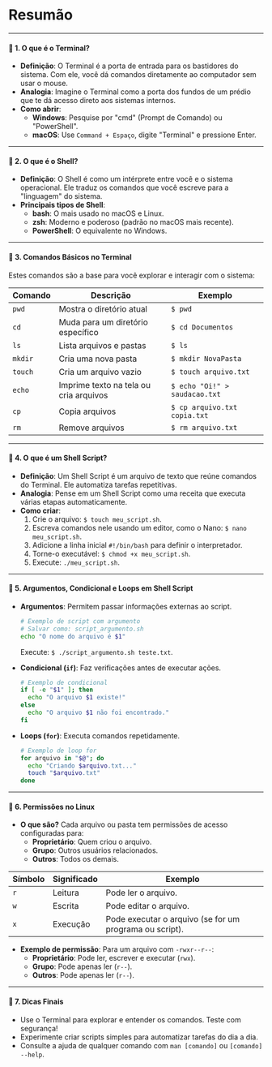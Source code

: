 # Resumão

***

#### 🌟 **1. O que é o Terminal?**

* **Definição**: O Terminal é a porta de entrada para os bastidores do sistema. Com ele, você dá comandos diretamente ao computador sem usar o mouse.
* **Analogia**: Imagine o Terminal como a porta dos fundos de um prédio que te dá acesso direto aos sistemas internos.
* **Como abrir**:
  * **Windows**: Pesquise por "cmd" (Prompt de Comando) ou "PowerShell".
  * **macOS**: Use `Command + Espaço`, digite "Terminal" e pressione Enter.

***

#### 🌟 **2. O que é o Shell?**

* **Definição**: O Shell é como um intérprete entre você e o sistema operacional. Ele traduz os comandos que você escreve para a "linguagem" do sistema.
* **Principais tipos de Shell**:
  * **bash**: O mais usado no macOS e Linux.
  * **zsh**: Moderno e poderoso (padrão no macOS mais recente).
  * **PowerShell**: O equivalente no Windows.

***

#### 🌟 **3. Comandos Básicos no Terminal**

Estes comandos são a base para você explorar e interagir com o sistema:

| **Comando** | **Descrição**                          | **Exemplo**                   |
| ----------- | -------------------------------------- | ----------------------------- |
| `pwd`       | Mostra o diretório atual               | `$ pwd`                       |
| `cd`        | Muda para um diretório específico      | `$ cd Documentos`             |
| `ls`        | Lista arquivos e pastas                | `$ ls`                        |
| `mkdir`     | Cria uma nova pasta                    | `$ mkdir NovaPasta`           |
| `touch`     | Cria um arquivo vazio                  | `$ touch arquivo.txt`         |
| `echo`      | Imprime texto na tela ou cria arquivos | `$ echo "Oi!" > saudacao.txt` |
| `cp`        | Copia arquivos                         | `$ cp arquivo.txt copia.txt`  |
| `rm`        | Remove arquivos                        | `$ rm arquivo.txt`            |

***

#### 🌟 **4. O que é um Shell Script?**

* **Definição**: Um Shell Script é um arquivo de texto que reúne comandos do Terminal. Ele automatiza tarefas repetitivas.
* **Analogia**: Pense em um Shell Script como uma receita que executa várias etapas automaticamente.
* **Como criar**:
  1. Crie o arquivo: `$ touch meu_script.sh`.
  2. Escreva comandos nele usando um editor, como o Nano: `$ nano meu_script.sh`.
  3. Adicione a linha inicial `#!/bin/bash` para definir o interpretador.
  4. Torne-o executável: `$ chmod +x meu_script.sh`.
  5. Execute: `./meu_script.sh`.

***

#### 🌟 **5. Argumentos, Condicional e Loops em Shell Script**

*   **Argumentos**: Permitem passar informações externas ao script.

    ```bash
    # Exemplo de script com argumento
    # Salvar como: script_argumento.sh
    echo "O nome do arquivo é $1"
    ```

    Execute: `$ ./script_argumento.sh teste.txt`.
*   **Condicional (`if`)**: Faz verificações antes de executar ações.

    ```bash
    # Exemplo de condicional
    if [ -e "$1" ]; then
      echo "O arquivo $1 existe!"
    else
      echo "O arquivo $1 não foi encontrado."
    fi
    ```
*   **Loops (`for`)**: Executa comandos repetidamente.

    ```bash
    # Exemplo de loop for
    for arquivo in "$@"; do
      echo "Criando $arquivo.txt..."
      touch "$arquivo.txt"
    done
    ```

***

#### 🌟 **6. Permissões no Linux**

* **O que são?** Cada arquivo ou pasta tem permissões de acesso configuradas para:
  * **Proprietário**: Quem criou o arquivo.
  * **Grupo**: Outros usuários relacionados.
  * **Outros**: Todos os demais.

| **Símbolo** | **Significado** | **Exemplo**                                             |
| ----------- | --------------- | ------------------------------------------------------- |
| `r`         | Leitura         | Pode ler o arquivo.                                     |
| `w`         | Escrita         | Pode editar o arquivo.                                  |
| `x`         | Execução        | Pode executar o arquivo (se for um programa ou script). |

* **Exemplo de permissão**: Para um arquivo com `-rwxr--r--`:
  * **Proprietário**: Pode ler, escrever e executar (`rwx`).
  * **Grupo**: Pode apenas ler (`r--`).
  * **Outros**: Pode apenas ler (`r--`).

***

#### 🌟 &#x37;**. Dicas Finais**

* Use o Terminal para explorar e entender os comandos. Teste com segurança!
* Experimente criar scripts simples para automatizar tarefas do dia a dia.
* Consulte a ajuda de qualquer comando com `man [comando]` ou `[comando] --help`.

